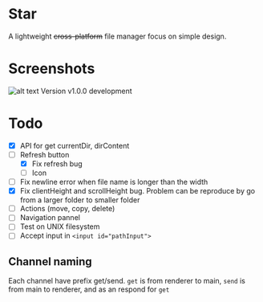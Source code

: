 # Star
A lightweight ~~cross-platform~~ file manager focus on simple design.

# Screenshots
![alt text](https://cdn.discordapp.com/attachments/704502790055133245/808542256427958282/unknown.png)
Version v1.0.0 development

# Todo
- [x] API for get currentDir, dirContent
- [ ] Refresh button 
    - [x] Fix refresh bug
    - [ ] Icon
- [ ] Fix newline error when file name is longer than the width
- [x] Fix clientHeight and scrollHeight bug. Problem can be reproduce by go from a larger folder to smaller folder
- [ ] Actions (move, copy, delete)
- [ ] Navigation pannel
- [ ] Test on UNIX filesystem
- [ ] Accept input in `<input id="pathInput">`

## Channel naming
Each channel have prefix get/send. `get` is from renderer to main, `send` is from main to renderer, and as an respond for `get`